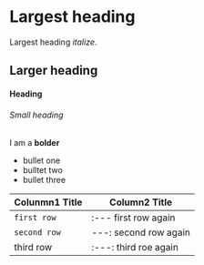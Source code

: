 # Largest heading
Largest heading *italize*.

## Larger heading

#### Heading 

###### Small heading
I am a **bolder**

* bullet one
* bulltet two
* bullet three

| Colunmn1 Title | Column2 Title |
| -------------- | ------------- |
| `first row` | :--- first row again |
| `second row` | ---: second row again |
| third row | :---: third roe again |
